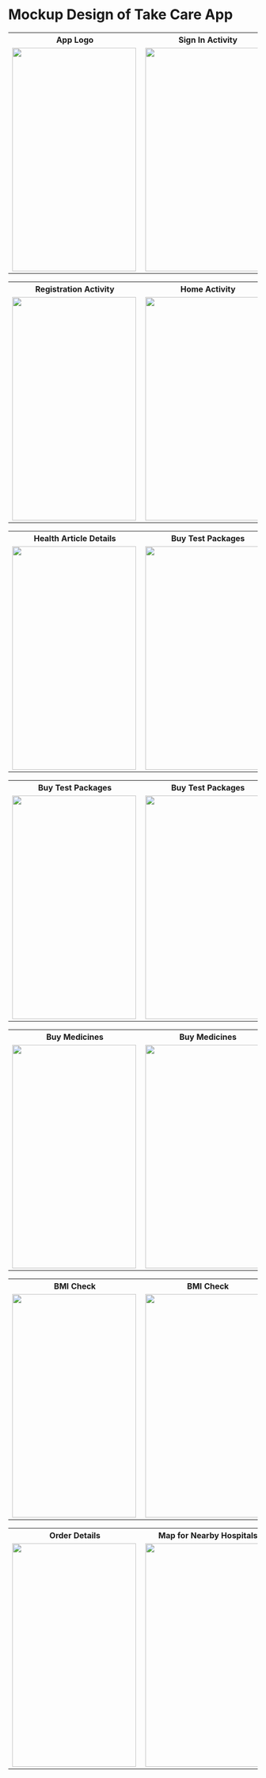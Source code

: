 # Mockup Design of Take Care App
<table>
<tr><th>App Logo</th><th>Sign In Activity</th><th>Doctor Registration Activity</th><th>Doctor Category Selection</th></tr>
<tr><td><img align="left" alt="" height="450" width="250" src="https://github.com/Nushrat-Tarmin-Meem/Take_Care_App/assets/127888834/8faee647-965d-4354-81e6-9ba9d91acc16" ></td>
<td><img align="left" alt="" height="450" width="250" src="https://github.com/Nushrat-Tarmin-Meem/Take_Care_App/assets/127888834/0724bd24-3623-41a5-97ff-b76ea60b0d79" ></td>
<td><img align="left" alt="" height="450" width="250" src="https://github.com/Nushrat-Tarmin-Meem/Take_Care_App/assets/127888834/0a536439-a205-4044-bb5e-dc7af024c892" ></td>
<td><img align="left" alt="" height="450" width="250" src="https://github.com/Nushrat-Tarmin-Meem/Take_Care_App/assets/127888834/4e420a33-934c-4d85-99d5-24a0ae4ad777" ></td>
</table>
<table>
<tr><th>Registration Activity</th><th>Home Activity</th><th>Doctor Appointment</th><th>Health Articles</th></tr>
<tr></tr><td><img align="left" alt="" height="450" width="250" src="https://github.com/Nushrat-Tarmin-Meem/Take_Care_App/assets/127888834/6f992aaa-e283-46d5-874c-0fec7c32044f" ></td>
<td><img align="left" alt="" height="450" width="250" src="https://github.com/Nushrat-Tarmin-Meem/Take_Care_App/assets/127888834/e15fa4c0-6fb8-48be-b3a3-e16930299f84" ></td>
<td><img align="left" alt="" height="450" width="250" src="https://github.com/Nushrat-Tarmin-Meem/Take_Care_App/assets/127888834/1e1dcee0-452e-4e62-b31e-32815dbaf084" ></td>
<td><img align="left" alt="" height="450" width="250" src="https://github.com/Nushrat-Tarmin-Meem/Take_Care_App/assets/127888834/c7fdc486-660b-4152-a1ce-ba254e33f136" ></td>
</table>
<table>
<tr><th>Health Article Details</th><th>Buy Test Packages</th><th>Buy Test Packages</th><th>Buy Test Packages</th></tr>
<tr></tr><td><img align="left" alt="" height="450" width="250" src="https://github.com/Nushrat-Tarmin-Meem/Take_Care_App/assets/127888834/3a3cf840-5116-4ad1-b465-31257d3feaed" ></td>
<td><img align="left" alt="" height="450" width="250" src="https://github.com/Nushrat-Tarmin-Meem/Take_Care_App/assets/127888834/6af30908-5239-4dd9-8344-3478224a072a" ></td>
<td><img align="left" alt="" height="450" width="250" src="https://github.com/Nushrat-Tarmin-Meem/Take_Care_App/assets/127888834/7fd067b8-06ee-4903-bb8a-17c124c12869" ></td>
<td><img align="left" alt="" height="450" width="250" src="https://github.com/Nushrat-Tarmin-Meem/Take_Care_App/assets/127888834/77fff930-fee9-400c-8a88-dfeac4b8456e" ></td>
</table>
<table>
<tr><th>Buy Test Packages</th><th>Buy Test Packages</th><th>Buy Test Packages</th><th>Buy Medicines</th></tr>
<tr></tr><td><img align="left" alt="" height="450" width="250" src="https://github.com/Nushrat-Tarmin-Meem/Take_Care_App/assets/127888834/54c78636-cefc-42f3-aee1-f117104331df" ></td>
<td><img align="left" alt="" height="450" width="250" src="https://github.com/Nushrat-Tarmin-Meem/Take_Care_App/assets/127888834/358b778e-d6cf-4c09-975b-f63ff175e987" ></td>
<td><img align="left" alt="" height="450" width="250" src="https://github.com/Nushrat-Tarmin-Meem/Take_Care_App/assets/127888834/870f847a-7b77-4da3-aab1-2dcd97b03c61" ></td>
<td><img align="left" alt="" height="450" width="250" src="https://github.com/Nushrat-Tarmin-Meem/Take_Care_App/assets/127888834/9f2a7ec4-37d2-4974-b003-560eae21024f" ></td>
</table>
<table>
<tr><th>Buy Medicines</th><th>Buy Medicines</th><th>Buy Medicines</th><th>Buy Medicines</th></tr>
<tr></tr><td><img align="left" alt="" height="450" width="250" src="https://github.com/Nushrat-Tarmin-Meem/Take_Care_App/assets/127888834/d2f8fd67-ce0f-4c97-af5f-076fb6fb3c3a" ></td>
<td><img align="left" alt="" height="450" width="250" src="https://github.com/Nushrat-Tarmin-Meem/Take_Care_App/assets/127888834/37c2f841-0267-4137-9737-0b683752c767" ></td>
<td><img align="left" alt="" height="450" width="250" src="https://github.com/Nushrat-Tarmin-Meem/Take_Care_App/assets/127888834/73ae7916-69b9-4b27-b3e6-8e4330e3207b" ></td>
<td><img align="left" alt="" height="450" width="250" src="https://github.com/Nushrat-Tarmin-Meem/Take_Care_App/assets/127888834/d547c043-0447-419b-98dd-2120edff41d2" ></td>
</table>
<table>
<tr><th>BMI Check</th><th>BMI Check</th><th>BMI Check</th><th>BMI Check</th></tr>
<td><img align="left" alt="" height="450" width="250" src="https://github.com/Nushrat-Tarmin-Meem/Take_Care_App/assets/127888834/f0ae3665-ba24-48b5-806b-d056fe4d584c" ></td>
<td><img align="left" alt="" height="450" width="250" src="https://github.com/Nushrat-Tarmin-Meem/Take_Care_App/assets/127888834/945cfe26-1d8d-47be-bc61-53afdbde259d" ></td>
<td><img align="left" alt="" height="450" width="250" src="https://github.com/Nushrat-Tarmin-Meem/Take_Care_App/assets/127888834/7edf4922-9a13-4731-baa9-cc05330dd5e0" ></td>
<td><img align="left" alt="" height="450" width="250" src="https://github.com/Nushrat-Tarmin-Meem/Take_Care_App/assets/127888834/2c314bd4-631b-47dc-b66e-2db56255ae35" ></td>
</table>
<table>
<tr><th>Order Details</th><th>Map for Nearby Hospitals</th><th>Admin Panel</th><th>Admin Handling</th></tr>
<td><img align="left" alt="" height="450" width="250" src="https://github.com/Nushrat-Tarmin-Meem/Take_Care_App/assets/127888834/da070e50-1238-4f09-854f-6456de6bd843" ></td>
<td><img align="left" alt="" height="450" width="250" src="https://github.com/Nushrat-Tarmin-Meem/Take_Care_App/assets/127888834/a3c7258a-8c1b-4ee4-bbb6-98eb73fb5829" ></td>
<td><img align="left" alt="" height="450" width="250" src="https://github.com/Nushrat-Tarmin-Meem/Take_Care_App/assets/127888834/aefac6c7-2f9e-45ea-9806-80c278fbf80d" ></td>
<td><img align="left" alt="" height="450" width="250" src="https://github.com/Nushrat-Tarmin-Meem/Take_Care_App/assets/127888834/c9fa1123-9384-4d87-8895-26f407d6a6fd" ></td>
</table>
